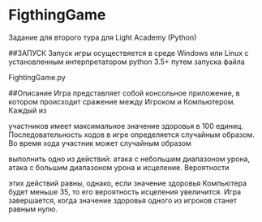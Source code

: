 # FigthingGame
Задание для второго тура для Light Academy (Python)

##ЗАПУСК
	Запуск игры осуществяется в среде Windows или Linux с установленным интерпретатором python 3.5+ путем запуска файла 

FightingGame.py

##Описание
	Игра представляет собой консольное приложение, в котором происходит сражение между Игроком и Компьютером. Каждый из 

участников имеет максимальное значение здоровья в 100 единиц.
	Последовательность ходов в игре определяется случайным образом. Во время хода участник может случайным образом 

выполнить одно из действий: атака с небольшим диапазоном урона, атака с большим диапазоном урона и исцеление. Вероятности 

этих действий равны, однако, если значение здоровья Компьютера будет меньше 35, то его вероятность исцеления увеличится.
	Игра завершается, когда значение здоровья одного из игроков станет равным нулю.
